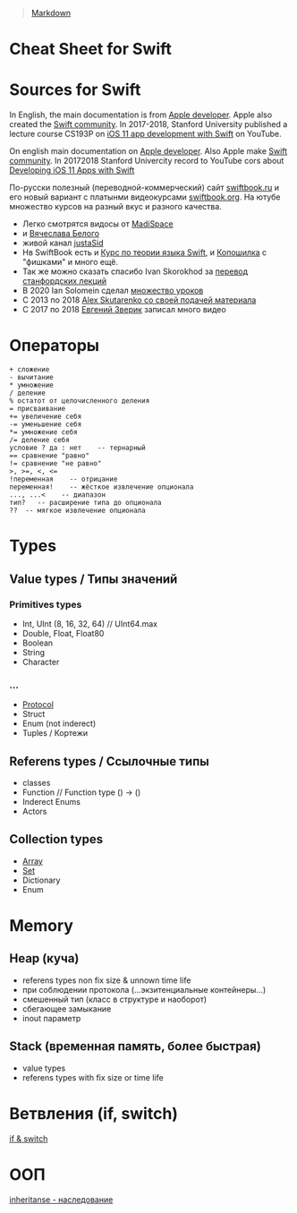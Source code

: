 > [Markdown](https://daringfireball.net/projects/markdown/)

# Cheat Sheet for Swift

# Sources for Swift
In English, the main documentation is from [Apple developer][Apple developer]. Apple also created the [Swift community][Swift community]. In 2017-2018, Stanford University published a lecture course CS193P on [iOS 11 app development with Swift][Stanford] on YouTube.

On english main documentation on [Apple developer][Apple developer]. Also Apple make [Swift community][Swift community]. In 20172018 Stanford Univercity record to YouTube cors about [Developing iOS 11 Apps with Swift][Stanford]

[Apple developer]: https://developer.apple.com/documentation/swift/
[Swift community]: https://www.swift.org
[Stanford]: https://youtube.com/playlist?list=PL3d_SFOiG7_8ofjyKzX6Nl1wZehbdiZC_  "EN, YouTube"


По-русски полезный (переводной-коммерческий) сайт [swiftbook.ru][swiftbook.ru] и его новый вариант с платынми видеокурсами [swiftbook.org][swiftbook.org]. На ютубе множество курсов на разный вкус и разного качества.
* Легко смотрятся видосы от [MadiSpace][MadiSpace]
* и [Вячеслава Белого][Belii]
* живой канал [justaSid][justaSid]
* Нв SwiftBook есть и [Курс по теории языка Swift][SwiftBook 1], и [Копошилка][Swiftbook 2] с "фишками" и много ещё.
* Так же можно сказать спасибо Ivan Skorokhod за [перевод станфордских лекций][Ivan Skorokhod] 
* В 2020 Ian Solomein сделал [множество уроков][Ian Solomein]
* С 2013 по 2018 [Alex Skutarenko со своей подачей материала][Alex Skutarenko]
* С 2017 по 2018 [Евгений Зверик][The Swift Developers] записал много видео

[swiftbook.ru]: https://swiftbook.ru/content/docs/  "RU"
[Swiftbook 1]: https://www.youtube.com/playlist?list=PLtovLaW_R9-PUVWIFRq_V6s4JxE_Mj2ha
[SwiftBook 2]: https://www.youtube.com/playlist?list=PLtovLaW_R9-PmRcQ0tdIgHEpf5L4nBMOH
[swiftbook.org]: https://swiftbook.org/courses
[MadiSpace]: https://www.youtube.com/MadiSpace
[Belii]: https://youtube.com/playlist?list=PLnlik7Rjo4n2lNGklbWwvsmqgd-D9HqZf
[Ivan Skorokhod]: https://www.youtube.com/channel/UChfEfFKYILtO5yZSX2irynw
[Ian Solomein]: https://www.youtube.com/c/IanSolomein/featured
[Alex Skutarenko]: https://www.youtube.com/c/AlexSkutarenko/featured
[The Swift Developers]: https://www.youtube.com/channel/UCiyiEAeWUuuPj6tt_jePALQ
[justaSid]: https://www.youtube.com/channel/UCzEEFRoqIZht9kSGFhtScbA  "Дата регистрации: 28 дек. 2019 г."

# Операторы
```
+ сложение
- вычитание
* умножение
/ деление
% остатот от целочисленного деления
= присваивание
+= увеличение себя
-= уменьшение себя
*= умножение себя
/= деление себя
условие ? да : нет    -- тернарный
== сравнение "равно"
!= сравнение "не равно"
>, >=, <, <=
!переменная    -- отрицание
переменная!    -- жёсткое извлечение опционала
..., ...<    -- диапазон
тип?   -- расширение типа до опционала
??  -- мягкое извлечение опционала
```

# Types

## Value types / Типы значений
### Primitives types
* Int, UInt (8, 16, 32, 64) // UInt64.max
* Double, Float, Float80
* Boolean
* String
* Character
### ...
* [Protocol](https://github.com/Guzei/swift/blob/main/protocol.playground/Contents.swift)
* Struct
* Enum (not inderect)
* Tuples / Кортежи

## Referens types / Ссылочные типы
* classes
* Function // Function type () -> ()
* Inderect Enums
* Actors

## Collection types
* [Array](https://github.com/Guzei/swift/blob/main/array.playground/Contents.swift)
* [Set](https://github.com/Guzei/swift/blob/main/set.playground/Contents.swift)
* Dictionary
* Enum

# Memory
## Heap (куча)
* referens types non fix size & unnown time life
* при соблюдении протокола (...экзитенциальные контейнеры...)
* смешенный тип (класс в структуре и наоборот)
* сбегающее замыкание
* inout параметр

## Stack (временная память, более быстрая)
* value types
* referens types with fix size or time life

# Ветвления (if, switch)
[if & switch](https://github.com/Guzei/swift/blob/main/branching.playground/Contents.swift)

# ООП
[inheritanse - наследование](https://github.com/Guzei/swift/blob/main/inheritance.playground/Contents.swift)
